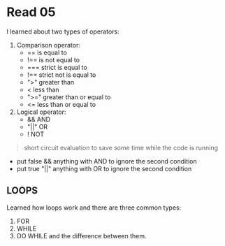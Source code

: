 # Read 05

I learned about two types of operators:

1. Comparison operator:
   - == is equal to
   - !== is not equal to
   - === strict is equal to
   - !== strict not is equal to
   - ">" greater than
   - < less than
   - ">=" greater than or equal to
   - <= less than or equal to
2. Logical operator:
   - && AND
   - "||" OR
   - ! NOT

> short circuit evaluation to save some time while the code is running

- put false && anything with AND to ignore the second condition
- put true "||" anything with OR to ignore the second condition

## LOOPS

Learned how loops work and there are three common types:

1. FOR
2. WHILE
3. DO WHILE
   and the difference between them.
